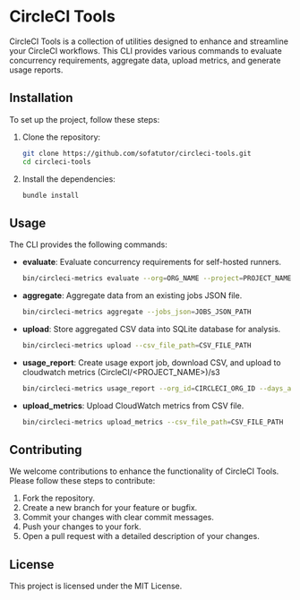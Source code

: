 # CircleCI Tools

CircleCI Tools is a collection of utilities designed to enhance and streamline your CircleCI workflows. This CLI provides various commands to evaluate concurrency requirements, aggregate data, upload metrics, and generate usage reports.

## Installation

To set up the project, follow these steps:

1. Clone the repository:
   ```bash
   git clone https://github.com/sofatutor/circleci-tools.git
   cd circleci-tools
   ```

2. Install the dependencies:
   ```bash
   bundle install
   ```

## Usage

The CLI provides the following commands:

- **evaluate**: Evaluate concurrency requirements for self-hosted runners.
  ```bash
  bin/circleci-metrics evaluate --org=ORG_NAME --project=PROJECT_NAME
  ```

- **aggregate**: Aggregate data from an existing jobs JSON file.
  ```bash
  bin/circleci-metrics aggregate --jobs_json=JOBS_JSON_PATH
  ```

- **upload**: Store aggregated CSV data into SQLite database for analysis.
  ```bash
  bin/circleci-metrics upload --csv_file_path=CSV_FILE_PATH
  ```

- **usage_report**: Create usage export job, download CSV, and upload to cloudwatch metrics (CircleCI/<PROJECT_NAME>)/s3
  ```bash
  bin/circleci-metrics usage_report --org_id=CIRCLECI_ORG_ID --days_ago=1 --upload --s3_bucket=CI_LOG_BUCKET
  ```

- **upload_metrics**: Upload CloudWatch metrics from CSV file.
  ```bash
  bin/circleci-metrics upload_metrics --csv_file_path=CSV_FILE_PATH
  ```

## Contributing

We welcome contributions to enhance the functionality of CircleCI Tools. Please follow these steps to contribute:

1. Fork the repository.
2. Create a new branch for your feature or bugfix.
3. Commit your changes with clear commit messages.
4. Push your changes to your fork.
5. Open a pull request with a detailed description of your changes.

## License

This project is licensed under the MIT License.
